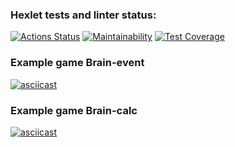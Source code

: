### Hexlet tests and linter status:
[![Actions Status](https://github.com/EdZev/python-project-49/actions/workflows/hexlet-check.yml/badge.svg)](https://github.com/EdZev/python-project-49/actions)
[![Maintainability](https://api.codeclimate.com/v1/badges/a5a8d9233e320932161f/maintainability)](https://codeclimate.com/github/EdZev/python-project-49/maintainability)
[![Test Coverage](https://api.codeclimate.com/v1/badges/a5a8d9233e320932161f/test_coverage)](https://codeclimate.com/github/EdZev/python-project-49/test_coverage)

### Example game Brain-event
[![asciicast](https://asciinema.org/a/aFl2AbkzRTrZywxI0y1Hv0UEu.svg)](https://asciinema.org/a/aFl2AbkzRTrZywxI0y1Hv0UEu)

### Example game Brain-calc
[![asciicast](https://asciinema.org/a/j5cLIh8LL26qQuWglxDukJBvn.svg)](https://asciinema.org/a/j5cLIh8LL26qQuWglxDukJBvn)
